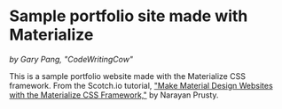 # Sample portfolio site made with Materialize
_by Gary Pang, "CodeWritingCow"_

This is a sample portfolio website made with the Materialize CSS framework.
From the Scotch.io tutorial, ["Make Material Design Websites with the Materialize CSS Framework,"](https://scotch.io/tutorials/make-material-design-websites-with-the-materialize-css-framework) by Narayan Prusty.
